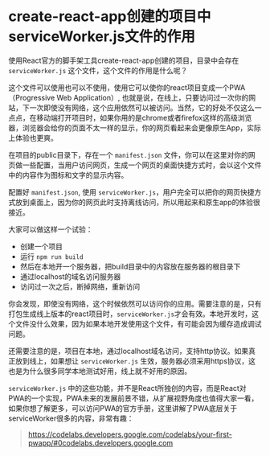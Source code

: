 # create-react-app创建的项目中 serviceWorker.js文件的作用

使用React官方的脚手架工具create-react-app创建的项目，目录中会存在 `serviceWorker.js` 这个文件，这个文件的作用是什么呢？

这个文件可以使用也可以不使用，使用它可以使你的react项目变成一个PWA（Progressive Web Application）, 也就是说，在线上，只要访问过一次你的网站，下一次即使没有网络，这个应用依然可以被访问。当然，它的好处不仅这么一点点，在移动端打开项目时，如果你用的是chrome或者firefox这样的高级浏览器，浏览器会给你的页面不太一样的显示，你的网页看起来会更像原生App，实际上体验也更爽。

在项目的public目录下，存在一个 `manifest.json` 文件，你可以在这里对你的网页做一些配置，当用户访问网页，生成一个网页的桌面快捷方式时，会以这个文件中的内容作为图标和文字的显示内容。

配置好 `manifest.json`, 使用 `serviceWorker.js`，用户完全可以把你的网页快捷方式放到桌面上，因为你的网页此时支持离线访问，所以用起来和原生app的体验很接近。

大家可以做这样一个试验：

- 创建一个项目
- 运行 `npm run build`
- 然后在本地开一个服务器，把build目录中的内容放在服务器的根目录下
- 通过localhost的域名访问服务器
- 访问过一次之后，断掉网络，重新访问

你会发现，即使没有网络，这个时候依然可以访问你的应用。需要注意的是，只有打包生成线上版本的react项目时，`serviceWorker.js`才会有效。本地开发时，这个文件没什么效果，因为如果本地开发使用这个文件，有可能会因为缓存造成调试问题。

还需要注意的是，项目在本地，通过localhost域名访问，支持http协议。如果真正放到线上，如果想让 `serviceWorker.js` 生效，服务器必须采用https协议，这也是为什么很多同学本地测试好用，线上就不好用的原因。

`serviceWorker.js` 中的这些功能，并不是React所独创的内容，而是React对PWA的一个实现，PWA未来的发展前景不错，从扩展视野角度也值得大家一看，如果你想了解更多，可以访问PWA的官方手册，这里讲解了PWA底层关于serviceWorker很多的内容，非常有趣：

> https://codelabs.developers.google.com/codelabs/your-first-pwapp/#0​codelabs.developers.google.com
